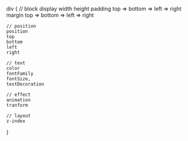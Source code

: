 div {
    // block
    display
    width
    height
    padding top => bottom => left => right
    margin top => bottom => left => right

    // position
    position
    top
    bottom
    left
    right

    // text
    color
    fontFamily
    fontSize,
    textDecoration

    // effect
    animation
    tranform

    // layout
    z-index
}
